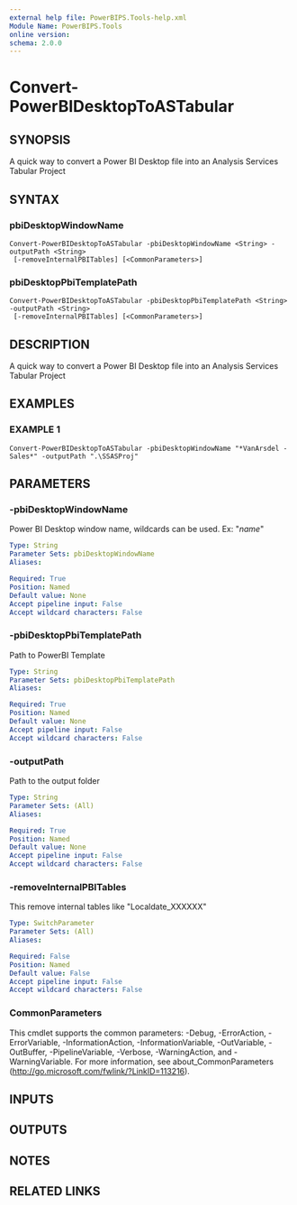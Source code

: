 ```yaml
---
external help file: PowerBIPS.Tools-help.xml
Module Name: PowerBIPS.Tools
online version:
schema: 2.0.0
---
```


# Convert-PowerBIDesktopToASTabular

## SYNOPSIS
A quick way to convert a Power BI Desktop file into an Analysis Services Tabular Project

## SYNTAX

### pbiDesktopWindowName
```
Convert-PowerBIDesktopToASTabular -pbiDesktopWindowName <String> -outputPath <String>
 [-removeInternalPBITables] [<CommonParameters>]
```

### pbiDesktopPbiTemplatePath
```
Convert-PowerBIDesktopToASTabular -pbiDesktopPbiTemplatePath <String> -outputPath <String>
 [-removeInternalPBITables] [<CommonParameters>]
```

## DESCRIPTION
A quick way to convert a Power BI Desktop file into an Analysis Services Tabular Project

## EXAMPLES

### EXAMPLE 1
```
Convert-PowerBIDesktopToASTabular -pbiDesktopWindowName "*VanArsdel - Sales*" -outputPath ".\SSASProj"
```

## PARAMETERS

### -pbiDesktopWindowName
Power BI Desktop window name, wildcards can be used.
Ex: "*name*"

```yaml
Type: String
Parameter Sets: pbiDesktopWindowName
Aliases:

Required: True
Position: Named
Default value: None
Accept pipeline input: False
Accept wildcard characters: False
```

### -pbiDesktopPbiTemplatePath
Path to PowerBI Template

```yaml
Type: String
Parameter Sets: pbiDesktopPbiTemplatePath
Aliases:

Required: True
Position: Named
Default value: None
Accept pipeline input: False
Accept wildcard characters: False
```

### -outputPath
Path to the output folder

```yaml
Type: String
Parameter Sets: (All)
Aliases:

Required: True
Position: Named
Default value: None
Accept pipeline input: False
Accept wildcard characters: False
```

### -removeInternalPBITables
This remove internal tables like "Localdate_XXXXXX"

```yaml
Type: SwitchParameter
Parameter Sets: (All)
Aliases:

Required: False
Position: Named
Default value: False
Accept pipeline input: False
Accept wildcard characters: False
```

### CommonParameters
This cmdlet supports the common parameters: -Debug, -ErrorAction, -ErrorVariable, -InformationAction, -InformationVariable, -OutVariable, -OutBuffer, -PipelineVariable, -Verbose, -WarningAction, and -WarningVariable.
For more information, see about_CommonParameters (http://go.microsoft.com/fwlink/?LinkID=113216).

## INPUTS

## OUTPUTS

## NOTES

## RELATED LINKS
